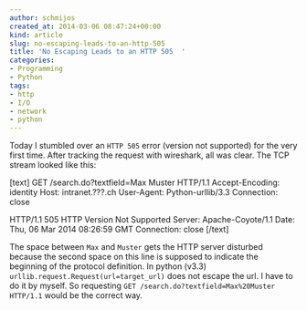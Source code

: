 ```yaml
---
author: schmijos
created_at: 2014-03-06 08:47:24+00:00
kind: article
slug: no-escaping-leads-to-an-http-505
title: 'No Escaping Leads to an HTTP 505  '
categories:
- Programming
- Python
tags:
- http
- I/O
- network
- python
---
```


Today I stumbled over an `HTTP 505` error (version not supported) for the very first time. After tracking the request with wireshark, all was clear. The TCP stream looked like this:

[text]
GET /search.do?textfield=Max Muster HTTP/1.1
Accept-Encoding: identity
Host: intranet.???.ch
User-Agent: Python-urllib/3.3
Connection: close

HTTP/1.1 505 HTTP Version Not Supported
Server: Apache-Coyote/1.1
Date: Thu, 06 Mar 2014 08:26:59 GMT
Connection: close
[/text]

The space between `Max` and `Muster` gets the HTTP server disturbed because the second space on this line is supposed to indicate the beginning of the protocol definition. In python (v3.3) `urllib.request.Request(url=target_url)` does not escape the url. I have to do it by myself. So requesting `GET /search.do?textfield=Max%20Muster HTTP/1.1` would be the correct way.
